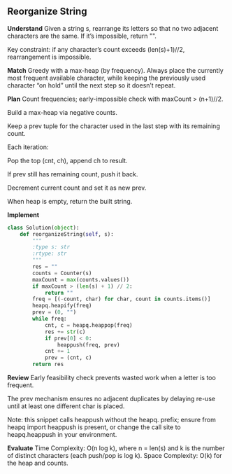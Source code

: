 ## Reorganize String
**Understand**
Given a string s, rearrange its letters so that no two adjacent characters are the same. If it’s impossible, return "".

Key constraint: if any character’s count exceeds (len(s)+1)//2, rearrangement is impossible.

**Match**
Greedy with a max-heap (by frequency). Always place the currently most frequent available character, while keeping the previously used character “on hold” until the next step so it doesn’t repeat.

**Plan**
Count frequencies; early-impossible check with maxCount > (n+1)//2.

Build a max-heap via negative counts.

Keep a prev tuple for the character used in the last step with its remaining count.

Each iteration:

Pop the top (cnt, ch), append ch to result.

If prev still has remaining count, push it back.

Decrement current count and set it as new prev.

When heap is empty, return the built string.

**Implement**
```py
class Solution(object):
    def reorganizeString(self, s):
        """
        :type s: str
        :rtype: str
        """
        res = ""
        counts = Counter(s)
        maxCount = max(counts.values())
        if maxCount > (len(s) + 1) // 2:
            return ""
        freq = [(-count, char) for char, count in counts.items()]
        heapq.heapify(freq)
        prev = (0, "")
        while freq:
            cnt, c = heapq.heappop(freq)
            res += str(c)
            if prev[0] < 0:
                heappush(freq, prev)
            cnt += 1
            prev = (cnt, c)
        return res
```
**Review**
Early feasibility check prevents wasted work when a letter is too frequent.

The prev mechanism ensures no adjacent duplicates by delaying re-use until at least one different char is placed.

Note: this snippet calls heappush without the heapq. prefix; ensure from heapq import heappush is present, or change the call site to heapq.heappush in your environment.

**Evaluate**
Time Complexity: O(n log k), where n = len(s) and k is the number of distinct characters (each push/pop is log k).
Space Complexity: O(k) for the heap and counts.